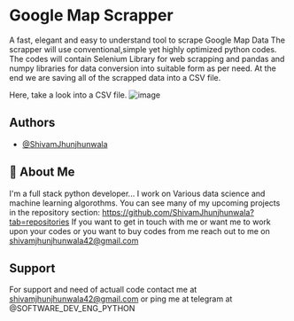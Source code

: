
# Google Map Scrapper

A fast, elegant and easy to understand tool to scrape Google Map Data
The scrapper will use conventional,simple yet highly optimized python codes. The codes will contain Selenium Library for web scrapping and pandas and numpy libraries for data conversion into suitable form as per need.
At the end we are saving all of the scrapped data into a CSV file.

Here, take a look into a CSV file.
![image](https://user-images.githubusercontent.com/83568240/214479058-7e4aee4b-ad2e-4787-bfbb-296979845ec0.png)




## Authors

- [@ShivamJhunjhunwala](https://github.com/ShivamJhunjhunwala)


## 🚀 About Me
I'm a full stack python developer...
I work on Various data science and machine learning algorothms.
You can see many of my upcoming projects in the repository section: https://github.com/ShivamJhunjhunwala?tab=repositories
If you want to get in touch with me or want me to work upon your codes or you want to buy codes from me reach out to me on shivamjhunjhunwala42@gmail.com

## Support

For support and need of actuall code contact me at shivamjhunjhunwala42@gmail.com
or ping me at telegram at @SOFTWARE_DEV_ENG_PYTHON

